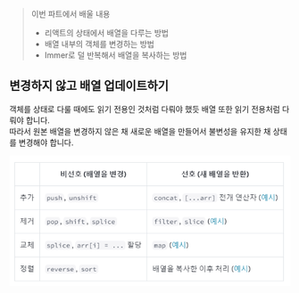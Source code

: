 > 이번 파트에서 배울 내용
> - 리액트의 상태에서 배열을 다루는 방법    
> - 배열 내부의 객체를 변경하는 방법  
> - Immer로 덜 반복해서 배열을 복사하는 방법  

## 변경하지 않고 배열 업데이트하기  
객체를 상태로 다룰 때에도 읽기 전용인 것처럼 다뤄야 했듯 배열 또한 읽기 전용처럼 다뤄야 합니다.  
따라서 원본 배열을 변경하지 않은 채 새로운 배열을 만들어서 불변성을 유지한 채 상태를 변경해야 합니다.  

![](./array.png)  